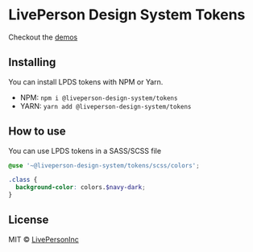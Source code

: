 # LivePerson Design System Tokens

Checkout the [demos](https://livepersoninc.github.io/lp-design-system/?path=/story/tokens)

## Installing

You can install LPDS tokens with NPM or Yarn.

- NPM: `npm i @liveperson-design-system/tokens`
- YARN: `yarn add @liveperson-design-system/tokens`

## How to use

You can use LPDS tokens in a SASS/SCSS file

```scss
@use '~@liveperson-design-system/tokens/scss/colors';

.class {
  background-color: colors.$navy-dark;
}
```

## License

MIT © [LivePersonInc](https://github.com/LivePersonInc)
